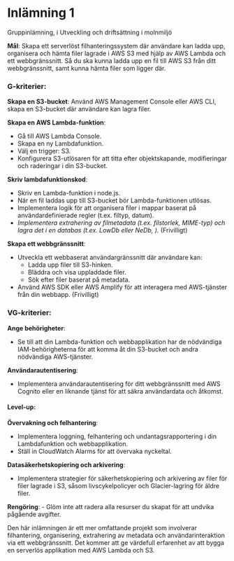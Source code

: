# Inlämning 1
Gruppinlämning, i Utveckling och driftsättning i molnmiljö

**Mål**: Skapa ett serverlöst filhanteringssystem där användare kan ladda upp, organisera och hämta filer lagrade i AWS S3 med hjälp av AWS Lambda och ett webbgränssnitt.
Så du ska kunna ladda upp en fil till AWS S3 från ditt webbgränssnitt, samt kunna hämta filer som ligger där.

### G-kriterier:
 
**Skapa en S3-bucket**: Använd AWS Management Console eller AWS CLI, skapa en S3-bucket där användare kan lagra filer.

**Skapa en AWS Lambda-funktion**:
   - Gå till AWS Lambda Console.
   - Skapa en ny Lambdafunktion.
   - Välj en trigger: S3.
   - Konfigurera S3-utlösaren för att titta efter objektskapande, modifieringar och raderingar i din S3-bucket.

**Skriv lambdafunktionskod**:
   - Skriv en Lambda-funktion i node.js.
   - När en fil laddas upp till S3-bucket bör Lambda-funktionen utlösas.
   - Implementera logik för att organisera filer i mappar baserat på användardefinierade regler (t.ex. filtyp, datum).
   - *Implementera extrahering av filmetadata (t.ex. filstorlek, MIME-typ) och lagra det i en databas (t.ex. LowDb eller NeDb, ).* (Frivilligt)

**Skapa ett webbgränssnitt**:
   - Utveckla ett webbaserat användargränssnitt där användare kan:
     - Ladda upp filer till S3-hinken.
     - Bläddra och visa uppladdade filer.
     - Sök efter filer baserat på metadata.
   - Använd AWS SDK eller AWS Amplify för att interagera med AWS-tjänster från din webbapp. (Frivilligt)

### VG-kriterier:

**Ange behörigheter**:
   - Se till att din Lambda-funktion och webbapplikation har de nödvändiga IAM-behörigheterna för att komma åt din S3-bucket och andra nödvändiga AWS-tjänster.

**Användarautentisering**:
   - Implementera användarautentisering för ditt webbgränssnitt med AWS Cognito eller en liknande tjänst för att säkra användardata och åtkomst.

#### Level-up:
**Övervakning och felhantering**:
   - Implementera loggning, felhantering och undantagsrapportering i din Lambdafunktion och webbapplikation.
   - Ställ in CloudWatch Alarms för att övervaka nyckeltal.

**Datasäkerhetskopiering och arkivering**:
   - Implementera strategier för säkerhetskopiering och arkivering av filer för filer lagrade i S3, såsom livscykelpolicyer och Glacier-lagring för äldre filer.

**Rengöring**:
    - Glöm inte att radera alla resurser du skapat för att undvika pågående avgifter.



Den här inlämningen är ett mer omfattande projekt som involverar filhantering, organisering, extrahering av metadata och användarinteraktion via ett webbgränssnitt. Det kommer att ge värdefull erfarenhet av att bygga en serverlös applikation med AWS Lambda och S3.
